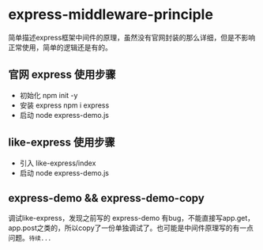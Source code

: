 # express-middleware-principle
简单描述express框架中间件的原理，虽然没有官网封装的那么详细，但是不影响正常使用，简单的逻辑还是有的。

## 官网 express 使用步骤
- 初始化 npm init -y
- 安装 express npm i express
- 启动 node express-demo.js

## like-express 使用步骤
- 引入 like-express/index
- 启动 node express-demo.js

## express-demo && express-demo-copy
    
  调试like-express，发现之前写的 express-demo 有bug，不能直接写app.get，app.post之类的，所以copy了一份单独调试了。也可能是中间件原理写的有一点问题。`待续...`
